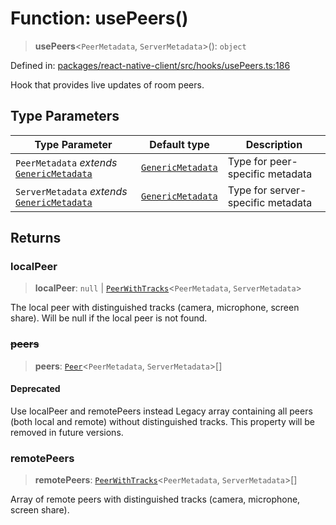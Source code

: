# Function: usePeers()

> **usePeers**\<`PeerMetadata`, `ServerMetadata`\>(): `object`

Defined in: [packages/react-native-client/src/hooks/usePeers.ts:186](https://github.com/fishjam-cloud/mobile-client-sdk/blob/76d05a6e62b137b02043a8a00ca762ff218a64b5/packages/react-native-client/src/hooks/usePeers.ts#L186)

Hook that provides live updates of room peers.

## Type Parameters

| Type Parameter | Default type | Description |
| ------ | ------ | ------ |
| `PeerMetadata` *extends* [`GenericMetadata`](../type-aliases/GenericMetadata.md) | [`GenericMetadata`](../type-aliases/GenericMetadata.md) | Type for peer-specific metadata |
| `ServerMetadata` *extends* [`GenericMetadata`](../type-aliases/GenericMetadata.md) | [`GenericMetadata`](../type-aliases/GenericMetadata.md) | Type for server-specific metadata |

## Returns

### localPeer

> **localPeer**: `null` \| [`PeerWithTracks`](../type-aliases/PeerWithTracks.md)\<`PeerMetadata`, `ServerMetadata`\>

The local peer with distinguished tracks (camera, microphone, screen share).
Will be null if the local peer is not found.

### ~~peers~~

> **peers**: [`Peer`](../type-aliases/Peer.md)\<`PeerMetadata`, `ServerMetadata`\>[]

#### Deprecated

Use localPeer and remotePeers instead
Legacy array containing all peers (both local and remote) without distinguished tracks.
This property will be removed in future versions.

### remotePeers

> **remotePeers**: [`PeerWithTracks`](../type-aliases/PeerWithTracks.md)\<`PeerMetadata`, `ServerMetadata`\>[]

Array of remote peers with distinguished tracks (camera, microphone, screen share).

